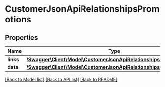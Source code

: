 # CustomerJsonApiRelationshipsPromotions

## Properties
Name | Type | Description | Notes
------------ | ------------- | ------------- | -------------
**links** | [**\Swagger\Client\Model\CustomerJsonApiRelationshipsPromotionsLinks**](CustomerJsonApiRelationshipsPromotionsLinks.md) |  | [optional] 
**data** | [**\Swagger\Client\Model\CustomerJsonApiRelationshipsPromotionsData[]**](CustomerJsonApiRelationshipsPromotionsData.md) |  | [optional] 

[[Back to Model list]](../../README.md#documentation-for-models) [[Back to API list]](../../README.md#documentation-for-api-endpoints) [[Back to README]](../../README.md)

